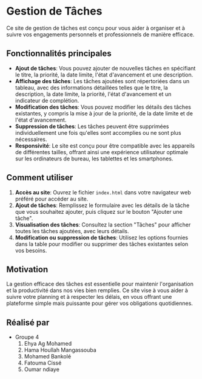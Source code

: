 
# Gestion de Tâches

Ce site de gestion de tâches est conçu pour vous aider à organiser et à suivre vos engagements personnels et professionnels de manière efficace.

## Fonctionnalités principales

- **Ajout de tâches**: Vous pouvez ajouter de nouvelles tâches en spécifiant le titre, la priorité, la date limite, l'état d'avancement et une description.
- **Affichage des tâches**: Les tâches ajoutées sont répertoriées dans un tableau, avec des informations détaillées telles que le titre, la description, la date limite, la priorité, l'état d'avancement et un indicateur de complétion.
- **Modification des tâches**: Vous pouvez modifier les détails des tâches existantes, y compris la mise à jour de la priorité, de la date limite et de l'état d'avancement.
- **Suppression de tâches**: Les tâches peuvent être supprimées individuellement une fois qu'elles sont accomplies ou ne sont plus nécessaires.
- **Responsivité**: Le site est conçu pour être compatible avec les appareils de différentes tailles, offrant ainsi une expérience utilisateur optimale sur les ordinateurs de bureau, les tablettes et les smartphones.

## Comment utiliser

1. **Accès au site**: Ouvrez le fichier `index.html` dans votre navigateur web préféré pour accéder au site.
2. **Ajout de tâches**: Remplissez le formulaire avec les détails de la tâche que vous souhaitez ajouter, puis cliquez sur le bouton "Ajouter une tâche".
3. **Visualisation des tâches**: Consultez la section "Tâches" pour afficher toutes les tâches ajoutées, avec leurs détails.
4. **Modification ou suppression de tâches**: Utilisez les options fournies dans la table pour modifier ou supprimer des tâches existantes selon vos besoins.


## Motivation

La gestion efficace des tâches est essentielle pour maintenir l'organisation et la productivité dans nos vies bien remplies. Ce site vise à vous aider à suivre votre planning et à respecter les délais, en vous offrant une plateforme simple mais puissante pour gérer vos obligations quotidiennes.
## Réalisé par 
- Groupe 4
  1. Ehya Ag Mohamed
  2. Hama Houllah Mangassouba
  3. Mohamed Bankolé
  4. Fatouma Cissé
  5. Oumar ndiaye
